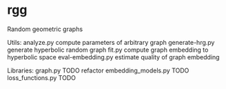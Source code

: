 # rgg
Random geometric graphs

Utils:
analyze.py              compute parameters of arbitrary graph
generate-hrg.py         generate hyperbolic random graph
fit.py                  compute graph embedding to hyperbolic space
eval-embedding.py       estimate quality of graph embedding

Libraries:
graph.py                TODO refactor
embedding_models.py     TODO
loss_functions.py       TODO
